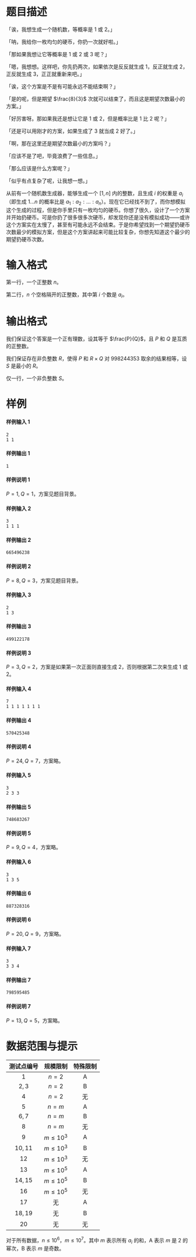 
# 题目描述

「诶，我想生成一个随机数，等概率是 $1$ 或 $2$。」

「呐，我给你一枚均匀的硬币，你扔一次就好啦。」

「那如果我想让它等概率是 $1$ 或 $2$ 或 $3$ 呢？」

「嗯，我想想。这样吧，你先扔两次，如果依次是反反就生成 $1$，反正就生成 $2$，正反就生成 $3$，正正就重新来吧。」

「诶，这个方案是不是有可能永远不能结束啊？」

「是的呢，但是期望 $\frac{8}{3}$ 次就可以结束了，而且这是期望次数最小的方案。」

「好厉害呀。那如果我还是想让它是 $1$ 或 $2$，但是概率比是 $1$ 比 $2$ 呢？」

「还是可以用刚才的方案，如果生成了 $3$ 就当成 $2$ 好了。」

「啊，那在这里还是期望次数最小的方案吗？」

「应该不是了吧，毕竟浪费了一些信息。」

「那么应该是什么方案呢？」

「似乎有点复杂了呢，让我想一想。」



从前有一个随机数生成器，能够生成一个 $[1,n]$ 内的整数，且生成 $i$ 的权重是 $a_i$（即生成 $1\ldots n$ 的概率比是 $a_1:a_2:\ldots :a_n$）。现在它已经找不到了，而你想模拟这个生成的过程，但是你手里只有一枚均匀的硬币。你想了很久，设计了一个方案并开始扔硬币。可是你扔了很多很多次硬币，却发现你还是没有模拟成功——或许这个方案实在太慢了，甚至有可能永远不会结束。于是你希望找到一个期望扔硬币次数最少的模拟方案，但是这个方案讲起来可能比较复杂，你想先知道这个最少的期望扔硬币次数。

# 输入格式

第一行，一个正整数 $n$。

第二行，$n$ 个空格隔开的正整数，其中第 $i$ 个数是 $a_i$。

# 输出格式

我们保证这个答案是一个正有理数，设其等于 $\frac{P}{Q}$，且 $P$ 和 $Q$ 是互质的正整数。

我们保证存在非负整数 $R$，使得 $P$ 和 $R\times Q$ 对 $998244353$ 取余的结果相等，设 $S$ 是最小的 $R$。

仅一行，一个非负整数 $S$。


# 样例

#### 样例输入 1
```plain
2
1 1
```
#### 样例输出 1
```plain
1
```
#### 样例说明 1
$P=1,Q=1$，方案见题目背景。

#### 样例输入 2
```plain
3
1 1 1
```
#### 样例输出 2
```plain
665496238
```
#### 样例说明 2
$P=8,Q=3$，方案见题目背景。

#### 样例输入 3
```plain
2
1 3
```
#### 样例输出 3
```plain
499122178
```
#### 样例说明 3
$P=3,Q=2$，方案是如果第一次正面则直接生成 $2$，否则根据第二次来生成 $1$ 或 $2$。

#### 样例输入 4
```plain
7
1 1 1 1 1 1 1
```
#### 样例输出 4
```plain
570425348
```
#### 样例说明 4
$P=24,Q=7$，方案略。

#### 样例输入 5
```plain
3
2 3 3
```
#### 样例输出 5
```plain
748683267
```
#### 样例说明 5
$P=9,Q=4$，方案略。

#### 样例输入 6
```plain
3
1 3 5
```
#### 样例输出 6
```plain
887328316
```
#### 样例说明 6
$P=20,Q=9$，方案略。

#### 样例输入 7
```plain
3
3 3 4
```
#### 样例输出 7
```plain
798595485
```
#### 样例说明 7
$P=13,Q=5$，方案略。

# 数据范围与提示

| 测试点编号 |  规模限制   | 特殊限制 |
| :--------: | :---------: | :------: |
|    $1$     |    $n=2$    |    A     |
|   $2,3$    |    $n=2$    |    B     |
|    $4$     |    $n=2$    |    无    |
|    $5$     |    $n=m$    |    A     |
|   $6,7$    |    $n=m$    |    B     |
|    $8$     |    $n=m$    |    无    |
|    $9$     | $m\le 10^3$ |    A     |
|  $10,11$   | $m\le 10^3$ |    B     |
|    $12$    | $m\le 10^3$ |    无    |
|    $13$    | $m\le 10^5$ |    A     |
|  $14,15$   | $m\le 10^5$ |    B     |
|    $16$    | $m\le 10^5$ |    无    |
|    $17$    |     无      |    A     |
|  $18,19$   |     无      |    B     |
|    $20$    |     无      |    无    |

对于所有数据，$n\leq 10^6$，$m\leq 10^7$。其中 $m$ 表示所有 $a_i$ 的和，A 表示 $m$ 是 $2$ 的幂次，B 表示 $m$ 是奇数。



